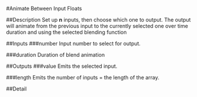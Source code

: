 #Animate Between Input Floats

##Description
Set up **n** inputs, then choose which one to output. The output will animate from the previous input to the currently selected one over time duration and using the selected blending function

##Inputs
###number
Input number to select for output.

###duration
Duration of blend animation

##Outputs
###value
Emits the selected input.

###length
Emits the number of inputs = the length of the array.

##Detail

